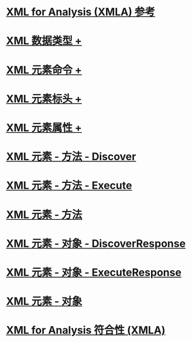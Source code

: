# [XML for Analysis (XMLA) 参考](xml-for-analysis-xmla-reference.md)

# [XML 数据类型 +](../../analysis-services/xmla/xml-data-types/xml-data-types-xmla.md)
# [XML 元素命令 +](../../analysis-services/xmla/xml-elements-commands/xml-elements-commands.md)
# [XML 元素标头 +](../../analysis-services/xmla/xml-elements-headers/xml-elements-headers.md)
# [XML 元素属性 +](../../analysis-services/xmla/xml-elements-properties/xml-elements-properties.md)

# [XML 元素 - 方法 - Discover](xml-elements-methods-discover.md)
# [XML 元素 - 方法 - Execute](xml-elements-methods-execute.md)
# [XML 元素 - 方法](xml-elements-methods.md)
# [XML 元素 - 对象 - DiscoverResponse](xml-elements-objects-discoverresponse.md)
# [XML 元素 - 对象 - ExecuteResponse](xml-elements-objects-executeresponse.md)
# [XML 元素 - 对象](xml-elements-objects.md)
# [XML for Analysis 符合性 (XMLA)](xml-for-analysis-compliance-xmla.md)

